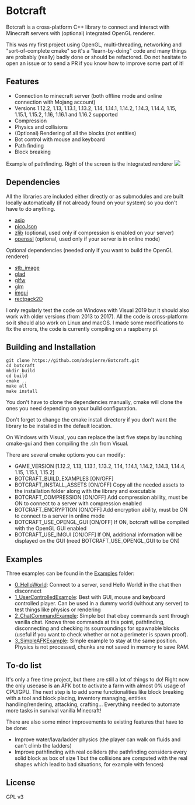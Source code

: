 
# Botcraft

Botcraft is a cross-platform C++ library to connect and interact with Minecraft servers with (optional) integrated OpenGL renderer.

This was my first project using OpenGL, multi-threading, networking and "sort-of-complete cmake" so it's a "learn-by-doing" code and many things are probably (really) badly done or should be refactored. Do not hesitate to open an issue or to send a PR if you know how to improve some part of it!

## Features

- Connection to minecraft server (both offline mode and online connection with Mojang account)
- Versions 1.12.2, 1.13, 1.13.1, 1.13.2, 1.14, 1.14.1, 1.14.2, 1.14.3, 1.14.4, 1.15, 1.15.1, 1.15.2, 1.16, 1.16.1 and 1.16.2 supported
- Compression
- Physics and collisions
- (Optional) Rendering of all the blocks (not entities)
- Bot control with mouse and keyboard
- Path finding
- Block breaking

Example of pathfinding. Right of the screen is the integrated renderer
![](video.gif)

## Dependencies

All the libraries are included either directly or as submodules and are built locally automatically (if not already found on your system) so you don't have to do anything.

- [asio](https://think-async.com/Asio/)
- [picoJson](https://github.com/kazuho/picojson)
- [zlib](https://github.com/madler/zlib) (optional, used only if compression is enabled on your server)
- [openssl](https://www.openssl.org/) (optional, used only if your server is in online mode)

Optional dependencies (needed only if you want to build the OpenGL renderer)
- [stb_image](https://github.com/nothings/stb)
- [glad](https://glad.dav1d.de/)
- [glfw](https://github.com/glfw/glfw)
- [glm](https://github.com/g-truc/glm)
- [imgui](https://github.com/ocornut/imgui)
- [rectpack2D](https://github.com/TeamHypersomnia/rectpack2D)

I only regularly test the code on Windows with Visual 2019 but it should also work with older versions (from 2013 to 2017). All the code is cross-platform so it should also work on Linux and macOS. I made some modifications to fix the errors, the code is currently compiling on a raspberry pi.

## Building and Installation

```
git clone https://github.com/adepierre/Botcraft.git
cd botcraft
mkdir build
cd build
cmake ..
make all
make install
```

You don't have to clone the dependencies manually, cmake will clone the ones you need depending on your build configuration.

Don't forget to change the cmake install directory if you don't want the library to be installed in the default location.

On Windows with Visual, you can replace the last five steps by launching cmake-gui and then compiling the .sln from Visual.

There are several cmake options you can modify:
- GAME_VERSION [1.12.2, 1.13, 1.13.1, 1.13.2, 1.14, 1.14.1, 1.14.2, 1.14.3, 1.14.4, 1.15, 1.15.1, 1.15.2]
- BOTCRAFT_BUILD_EXAMPLES [ON/OFF]
- BOTCRAFT_INSTALL_ASSETS [ON/OFF] Copy all the needed assets to the installation folder along with the library and executable
- BOTCRAFT_COMPRESSION [ON/OFF] Add compression ability, must be ON to connect to a server with compression enabled
- BOTCRAFT_ENCRYPTION [ON/OFF] Add encryption ability, must be ON to connect to a server in online mode
- BOTCRAFT_USE_OPENGL_GUI [ON/OFF] If ON, botcraft will be compiled with the OpenGL GUI enabled
- BOTCRAFT_USE_IMGUI [ON/OFF] If ON, additional information will be displayed on the GUI (need BOTCRAFT_USE_OPENGL_GUI to be ON)

## Examples

Three examples can be found in the [Examples](Examples/) folder:
- [0_HelloWorld](Examples/0_HelloWorld): Connect to a server, send Hello World! in the chat then disconnect
- [1_UserControlledExample](Examples/1_UserControlledExample): Best with GUI, mouse and keyboard controlled player. Can be used in a dummy world (without any server) to test things like physics or rendering
- [2_ChatCommandExample](Examples/2_ChatCommandExample): Simple bot that obey commands sent through vanilla chat. Knows three commands at this point, pathfinding, disconnecting and checking its sourroundings for spawnable blocks (useful if you want to check whether or not a perimeter is spawn proof).
- [3_SimpleAFKExample](Examples/3_SimpleAFKExample): Simple example to stay at the same position. Physics is not processed, chunks are not saved in memory to save RAM.

## To-do list

It's only a free time project, but there are still a lot of things to do! Right now the only usecase is an AFK bot to activate a farm with almost 0% usage of CPU/GPU. The next step is to add some functionalities like block breaking with a tool and block placing, inventory managing, entities handling/rendering, attacking, crafting... Everything needed to automate more tasks in survival vanilla Minecraft!

There are also some minor improvements to existing features that have to be done:
- Improve water/lava/ladder physics (the player can walk on fluids and can't climb the ladders)
- Improve pathfinding with real colliders (the pathfinding considers every solid block as box of size 1 but the collisions are computed with the real shapes which lead to bad situations, for example with fences)

## License

GPL v3
